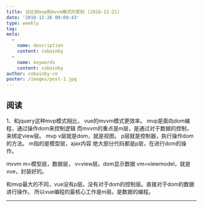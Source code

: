 ```yaml
---
title: 试比较mvp和mvvm模式的差别 (2018-12-21)
date: '2018-12-26 09:09:43'
type: weekly
tag:
meta:
  -
    name: description
    content: cobainby
  -
    name: keywords
    content: cobainby
author: cobainby-co
poster: /images/post-1.jpg
---
```

## 阅读

1、和jquery这种mvp模式相比，
vue的mvvm模式更效率。
mvp是面向dom编程，通过操作dom来控制逻辑
而mvvm的重点是m层，是通过对于数据的控制，来绑定view层。
mvp
v层就是dom，就是视图，
p层就是控制器，执行操作dom的方法。
m指的是模型层，ajax内容
绝大部分代码都是p层，在进行dom的操作。

mvvm
m=模型层，数据层，
v=view层。dom显示数据
vm=viewmodel，就是vue，封装好的。

和mvp最大的不同，vue没有p层。没有对于dom的控制层。直接对于dom的数据进行操作。
所以vue编程的最核心工作是m层。是数据的编程。

---
